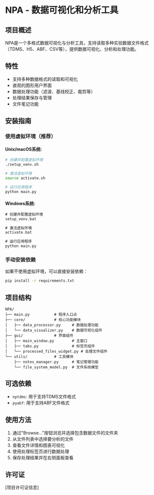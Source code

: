# NPA - 数据可视化和分析工具

## 项目概述

NPA是一个多格式数据可视化与分析工具，支持读取多种实验数据文件格式（TDMS、H5、ABF、CSV等），提供数据可视化、分析和处理功能。

## 特性

- 支持多种数据格式的读取和可视化
- 直观的图形用户界面
- 数据处理功能（滤波、基线校正、裁剪等）
- 处理结果保存与管理
- 文件笔记功能

## 安装指南

### 使用虚拟环境（推荐）

#### Unix/macOS系统:

```bash
# 创建并配置虚拟环境
./setup_venv.sh

# 激活虚拟环境
source activate.sh

# 运行应用程序
python main.py
```

#### Windows系统:

```cmd
# 创建并配置虚拟环境
setup_venv.bat

# 激活虚拟环境
activate.bat

# 运行应用程序
python main.py
```

### 手动安装依赖

如果不使用虚拟环境，可以直接安装依赖：

```bash
pip install -r requirements.txt
```

## 项目结构

```
NPA/
├── main.py           # 程序入口点
├── core/             # 核心功能模块
│   ├── data_processor.py     # 数据处理功能
│   └── data_visualizer.py    # 数据可视化组件
├── gui/              # 界面组件
│   ├── main_window.py        # 主窗口
│   ├── tabs.py               # 标签页组件
│   └── processed_files_widget.py # 处理文件组件
└── utils/            # 工具模块
    ├── notes_manager.py      # 笔记管理功能
    └── file_system_model.py  # 文件系统模型
```

## 可选依赖

- `nptdms`: 用于支持TDMS文件格式
- `pyabf`: 用于支持ABF文件格式

## 使用方法

1. 通过"Browse..."按钮浏览并选择包含数据文件的文件夹
2. 从文件列表中选择要分析的文件
3. 查看文件详情和图表可视化
4. 使用处理标签页进行数据处理
5. 保存处理结果并在右侧面板查看

## 许可证

[项目许可证信息]
